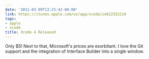 ```yaml
---
date: '2011-03-09T13:23:42-08:00'
link: https://itunes.apple.com/us/app/xcode/id422352214
tags:
- apple
- xcode
title: Xcode 4 Released
---
```


Only $5! Next to that, Microsoft's prices are exorbitant. I love the Git support and the integration of Interface Builder into a single window.
